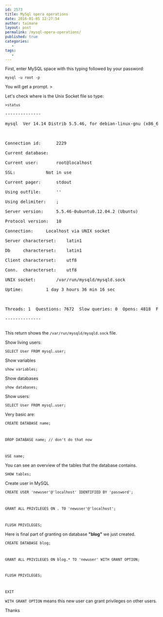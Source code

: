 ```yaml
---
id: 2573
title: MySql opera operations
date: 2016-01-05 12:27:54
author: taimane
layout: post
permalink: /mysql-opera-operations/
published: true
categories:
   -
tags:
   -
---
```

First, enter MySQL space with this typing followed by your password:
<code>mysql -u root -p</code>

You will get a prompt. >

Let's check where is the Unix Socket file so type:
<code>>status</code>

<pre>--------------
mysql  Ver 14.14 Distrib 5.5.46, for debian-linux-gnu (x86_64) using readline 6.2

Connection id:		2229
Current database:	
Current user:		root@localhost
SSL:			Not in use
Current pager:		stdout
Using outfile:		''
Using delimiter:	;
Server version:		5.5.46-0ubuntu0.12.04.2 (Ubuntu)
Protocol version:	10
Connection:		Localhost via UNIX socket
Server characterset:	latin1
Db     characterset:	latin1
Client characterset:	utf8
Conn.  characterset:	utf8
UNIX socket:		/var/run/mysqld/mysqld.sock
Uptime:			1 day 3 hours 36 min 16 sec

Threads: 1  Questions: 7672  Slow queries: 0  Opens: 4818  Flush tables: 1  Open tables: 400  Queries per second avg: 0.077
--------------
</pre>

This return shows the <code>/var/run/mysqld/mysqld.sock</code> file.

Show living users:
<code>SELECT User FROM mysql.user;</code>

Show variables
<code>show variables;</code>

Show databases
<code>show databases;</code>

Show users:
<code>SELECT User FROM mysql.user;</code>

Very basic are:
<code>CREATE DATABASE name;
DROP DATABASE name; // don't do that now
USE name;</code>

You can see an overview of the tables that the database contains.

<code>SHOW tables; </code>

Create user in MySQL

<code>CREATE USER 'newuser'@'localhost' IDENTIFIED BY 'password';
GRANT ALL PRIVILEGES ON *.* TO 'newuser'@'localhost';
FLUSH PRIVILEGES;</code>

Here is final part of granting on database <strong>"blog"</strong> we just created.
<code>CREATE DATABASE blog;
GRANT ALL PRIVILEGES ON blog.* TO 'newuser' WITH GRANT OPTION;
FLUSH PRIVILEGES;
EXIT</code>

<code>WITH GRANT OPTION</code> means this new user can grant privileges on other users.

Thanks  

